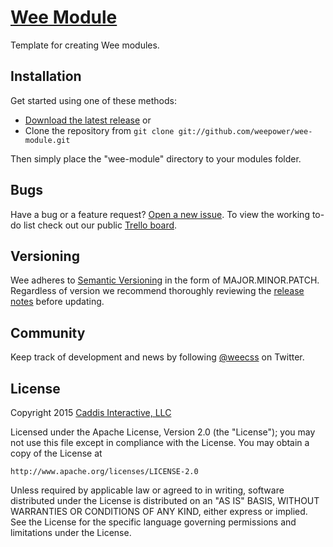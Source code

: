 # [Wee Module](https://www.weepower.com)

Template for creating Wee modules.

## Installation

Get started using one of these methods:

* [Download the latest release](https://github.com/weepower/wee-module/archive/master.zip) or
* Clone the repository from `git clone git://github.com/weepower/wee-module.git`

Then simply place the "wee-module" directory to your modules folder.

## Bugs

Have a bug or a feature request? [Open a new issue](https://github.com/weepower/wee-module/issues).
To view the working to-do list check out our public [Trello board](https://trello.com/b/7KbnQra9/wee).

## Versioning

Wee adheres to [Semantic Versioning](http://semver.org/) in the form of MAJOR.MINOR.PATCH.
Regardless of version we recommend thoroughly reviewing the [release notes](https://github.com/weepower/wee-module/releases) before updating.

## Community

Keep track of development and news by following [@weecss](https://twitter.com/weecss) on Twitter.

## License

Copyright 2015 [Caddis Interactive, LLC](https://www.caddis.co)

Licensed under the Apache License, Version 2.0 (the "License");
you may not use this file except in compliance with the License.
You may obtain a copy of the License at

    http://www.apache.org/licenses/LICENSE-2.0

Unless required by applicable law or agreed to in writing, software
distributed under the License is distributed on an "AS IS" BASIS,
WITHOUT WARRANTIES OR CONDITIONS OF ANY KIND, either express or implied.
See the License for the specific language governing permissions and
limitations under the License.